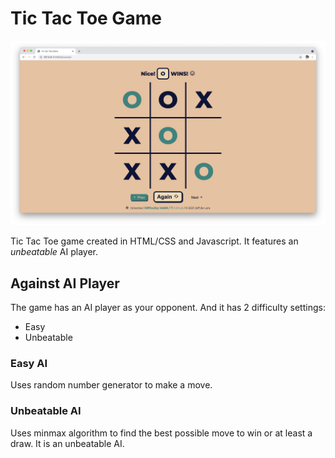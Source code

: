 # Tic Tac Toe Game

![Tic Tac Toe](images/screen.png)

Tic Tac Toe game created in HTML/CSS and Javascript. It features an *unbeatable* AI player.

## Against AI Player

The game has an AI player as your opponent. And it has 2 difficulty settings:

- Easy
- Unbeatable

### Easy AI

Uses random number generator to make a move. 

### Unbeatable AI

Uses minmax algorithm to find the best possible move to win or at least a draw. It is an unbeatable AI. 